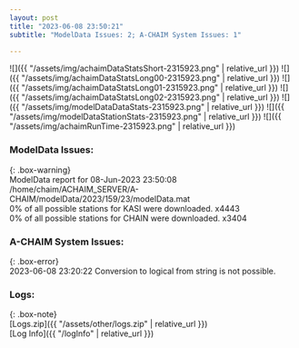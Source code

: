 ```yaml
---
layout: post
title: "2023-06-08 23:50:21"
subtitle: "ModelData Issues: 2; A-CHAIM System Issues: 1"

---
```


![]({{ "/assets/img/achaimDataStatsShort-2315923.png" | relative_url }})
![]({{ "/assets/img/achaimDataStatsLong00-2315923.png" | relative_url }})
![]({{ "/assets/img/achaimDataStatsLong01-2315923.png" | relative_url }})
![]({{ "/assets/img/achaimDataStatsLong02-2315923.png" | relative_url }})
![]({{ "/assets/img/modelDataDataStats-2315923.png" | relative_url }})
![]({{ "/assets/img/modelDataStationStats-2315923.png" | relative_url }})
![]({{ "/assets/img/achaimRunTime-2315923.png" | relative_url }})


### ModelData Issues:  
  
{: .box-warning}  
 ModelData report for 08-Jun-2023 23:50:08   
 /home/chaim/ACHAIM_SERVER/A-CHAIM/modelData/2023/159/23/modelData.mat   
 0% of all possible stations for KASI were downloaded. x4443   
 0% of all possible stations for CHAIN were downloaded. x3404   
  
### A-CHAIM System Issues:  
  
{: .box-error}  
2023-06-08 23:20:22 Conversion to logical from string is not possible.  

### Logs:  
  
{: .box-note}  
[Logs.zip]({{ "/assets/other/logs.zip" | relative_url }})  
[Log Info]({{ "/logInfo" | relative_url }})  
